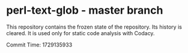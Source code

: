 # perl-text-glob - master branch

This repository contains the frozen state of the repository.
Its history is cleared. It is used only for static code
analysis with Codacy.

Commit Time: 1729135933